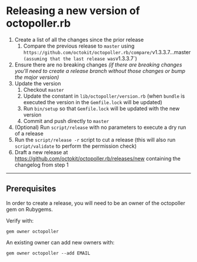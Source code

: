 # Releasing a new version of octopoller.rb

1. Create a list of all the changes since the prior release
    1. Compare the previous release to `master` using `https://github.com/octokit/octopoller.rb/compare/`v1.3.3.7...master` (assuming that the last release was `v1.3.3.7`)
2. Ensure there are no breaking changes _(if there are breaking changes you'll need to create a release branch without those changes or bump the major version)_
3. Update the version
    1. Checkout `master`
    2. Update the constant in `lib/octopoller/version.rb` (when `bundle` is executed the version in the `Gemfile.lock` will be updated)
    3. Run `bin/setup` so that `Gemfile.lock` will be updated with the new version
    4. Commit and push directly to `master`
5. (Optional) Run `script/release` with no parameters to execute a dry run of a release
6. Run the `script/release -r` script to cut a release (this will also run `script/validate` to perform the permission check)
7. Draft a new release at <https://github.com/octokit/octopoller.rb/releases/new> containing the changelog from step 1

----

## Prerequisites

In order to create a release, you will need to be an owner of the octopoller gem on Rubygems.

Verify with:
```
gem owner octopoller
```

An existing owner can add new owners with:
```
gem owner octopoller --add EMAIL
```
